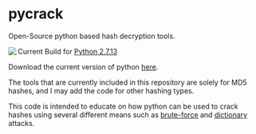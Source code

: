 # pycrack
Open-Source python based hash decryption tools.

<img src="https://images.duckduckgo.com/iu/?u=http%3A%2F%2Fupload.wikimedia.org%2Fwikipedia%2Fcommons%2Fthumb%2Fc%2Fc3%2FPython-logo-notext.svg%2F1024px-Python-logo-notext.svg.png&f=1" align="left">Current Build for <a href=https://www.python.org/downloads/release/python-2713/>Python 2.7.13</a>

Download the current version of python <a href=https://www.python.org/downloads/>here</a>.

The tools that are currently included in this repository are solely for MD5 hashes, and I may add the code for other hashing types.

This code is intended to educate on how python can be used to crack hashes using several different means such as <a href=https://en.wikipedia.org/wiki/Brute-force_attack>brute-force</a> and <a href=https://en.wikipedia.org/wiki/Dictionary_attack>dictionary</a> attacks.
